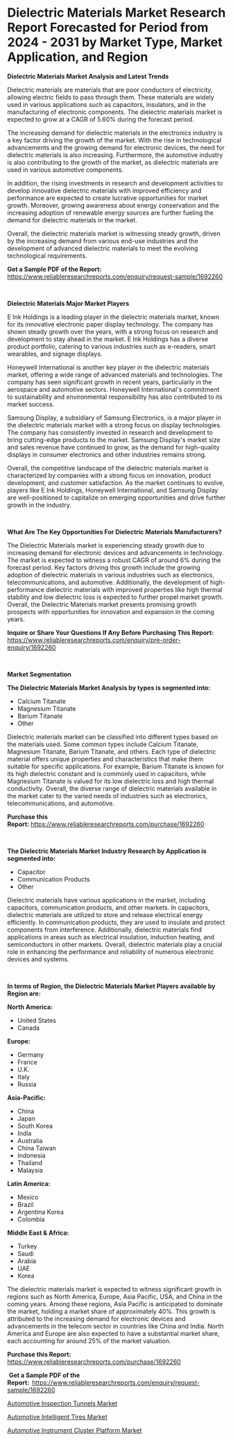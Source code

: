 <p><h1>Dielectric Materials Market Research Report Forecasted for Period from 2024 -  2031 by Market Type, Market Application, and Region</h1></p><p><strong>Dielectric Materials Market Analysis and Latest Trends</strong></p>
<p><p>Dielectric materials are materials that are poor conductors of electricity, allowing electric fields to pass through them. These materials are widely used in various applications such as capacitors, insulators, and in the manufacturing of electronic components. The dielectric materials market is expected to grow at a CAGR of 5.60% during the forecast period.</p><p>The increasing demand for dielectric materials in the electronics industry is a key factor driving the growth of the market. With the rise in technological advancements and the growing demand for electronic devices, the need for dielectric materials is also increasing. Furthermore, the automotive industry is also contributing to the growth of the market, as dielectric materials are used in various automotive components.</p><p>In addition, the rising investments in research and development activities to develop innovative dielectric materials with improved efficiency and performance are expected to create lucrative opportunities for market growth. Moreover, growing awareness about energy conservation and the increasing adoption of renewable energy sources are further fueling the demand for dielectric materials in the market.</p><p>Overall, the dielectric materials market is witnessing steady growth, driven by the increasing demand from various end-use industries and the development of advanced dielectric materials to meet the evolving technological requirements.</p></p>
<p><strong>Get a Sample PDF of the Report:&nbsp;</strong> <a href="https://www.reliableresearchreports.com/enquiry/request-sample/1692260">https://www.reliableresearchreports.com/enquiry/request-sample/1692260</a></p>
<p>&nbsp;</p>
<p><strong>Dielectric Materials Major Market Players</strong></p>
<p><p>E Ink Holdings is a leading player in the dielectric materials market, known for its innovative electronic paper display technology. The company has shown steady growth over the years, with a strong focus on research and development to stay ahead in the market. E Ink Holdings has a diverse product portfolio, catering to various industries such as e-readers, smart wearables, and signage displays.</p><p>Honeywell International is another key player in the dielectric materials market, offering a wide range of advanced materials and technologies. The company has seen significant growth in recent years, particularly in the aerospace and automotive sectors. Honeywell International's commitment to sustainability and environmental responsibility has also contributed to its market success.</p><p>Samsung Display, a subsidiary of Samsung Electronics, is a major player in the dielectric materials market with a strong focus on display technologies. The company has consistently invested in research and development to bring cutting-edge products to the market. Samsung Display's market size and sales revenue have continued to grow, as the demand for high-quality displays in consumer electronics and other industries remains strong.</p><p>Overall, the competitive landscape of the dielectric materials market is characterized by companies with a strong focus on innovation, product development, and customer satisfaction. As the market continues to evolve, players like E Ink Holdings, Honeywell International, and Samsung Display are well-positioned to capitalize on emerging opportunities and drive further growth in the industry.</p></p>
<p>&nbsp;</p>
<p><strong>What Are The Key Opportunities For Dielectric Materials Manufacturers?</strong></p>
<p><p>The Dielectric Materials market is experiencing steady growth due to increasing demand for electronic devices and advancements in technology. The market is expected to witness a robust CAGR of around 6% during the forecast period. Key factors driving this growth include the growing adoption of dielectric materials in various industries such as electronics, telecommunications, and automotive. Additionally, the development of high-performance dielectric materials with improved properties like high thermal stability and low dielectric loss is expected to further propel market growth. Overall, the Dielectric Materials market presents promising growth prospects with opportunities for innovation and expansion in the coming years.</p></p>
<p><strong>Inquire or Share Your Questions If Any Before Purchasing This Report:</strong> <a href="https://www.reliableresearchreports.com/enquiry/pre-order-enquiry/1692260">https://www.reliableresearchreports.com/enquiry/pre-order-enquiry/1692260</a></p>
<p>&nbsp;</p>
<p><strong>Market Segmentation</strong></p>
<p><strong>The Dielectric Materials Market Analysis by types is segmented into:</strong></p>
<p><ul><li>Calcium Titanate</li><li>Magnesium Titanate</li><li>Barium Titanate</li><li>Other</li></ul></p>
<p><p>Dielectric materials market can be classified into different types based on the materials used. Some common types include Calcium Titanate, Magnesium Titanate, Barium Titanate, and others. Each type of dielectric material offers unique properties and characteristics that make them suitable for specific applications. For example, Barium Titanate is known for its high dielectric constant and is commonly used in capacitors, while Magnesium Titanate is valued for its low dielectric loss and high thermal conductivity. Overall, the diverse range of dielectric materials available in the market cater to the varied needs of industries such as electronics, telecommunications, and automotive.</p></p>
<p><strong>Purchase this Report:&nbsp;</strong><a href="https://www.reliableresearchreports.com/purchase/1692260">https://www.reliableresearchreports.com/purchase/1692260</a></p>
<p>&nbsp;</p>
<p><strong>The Dielectric Materials Market Industry Research by Application is segmented into:</strong></p>
<p><ul><li>Capacitor</li><li>Communication Products</li><li>Other</li></ul></p>
<p><p>Dielectric materials have various applications in the market, including capacitors, communication products, and other markets. In capacitors, dielectric materials are utilized to store and release electrical energy efficiently. In communication products, they are used to insulate and protect components from interference. Additionally, dielectric materials find applications in areas such as electrical insulation, induction heating, and semiconductors in other markets. Overall, dielectric materials play a crucial role in enhancing the performance and reliability of numerous electronic devices and systems.</p></p>
<p>&nbsp;</p>
<p><strong>In terms of Region, the Dielectric Materials Market Players available by Region are:</strong></p>
<p>
    <p> <strong> North America: </strong>
        <ul>
            <li>United States</li>
            <li>Canada</li>
        </ul>
        </p> 
    <p> <strong> Europe: </strong>
        <ul>
            <li>Germany</li>
            <li>France</li>
            <li>U.K.</li>
            <li>Italy</li>
            <li>Russia</li>
        </ul>
        </p> 
    <p> <strong> Asia-Pacific: </strong>
        <ul>
            <li>China</li>
            <li>Japan</li>
            <li>South Korea</li>
            <li>India</li>
            <li>Australia</li>
            <li>China Taiwan</li>
            <li>Indonesia</li>
            <li>Thailand</li>
            <li>Malaysia</li>
        </ul>
        </p> 
    <p> <strong> Latin America: </strong>
        <ul>
            <li>Mexico</li>
            <li>Brazil</li>
            <li>Argentina Korea</li>
            <li>Colombia</li>
        </ul>
        </p> 
    <p> <strong> Middle East & Africa: </strong>
        <ul>
            <li>Turkey</li>
            <li>Saudi</li>
            <li>Arabia</li>
            <li>UAE</li>
            <li>Korea</li>
        </ul>
    </p>
    </p>
<p><p>The dielectric materials market is expected to witness significant growth in regions such as North America, Europe, Asia Pacific, USA, and China in the coming years. Among these regions, Asia Pacific is anticipated to dominate the market, holding a market share of approximately 40%. This growth is attributed to the increasing demand for electronic devices and advancements in the telecom sector in countries like China and India. North America and Europe are also expected to have a substantial market share, each accounting for around 25% of the market valuation.</p></p>
<p><strong>Purchase this Report: </strong><a href="https://www.reliableresearchreports.com/purchase/1692260">https://www.reliableresearchreports.com/purchase/1692260</a></p>
<p>&nbsp;<strong>Get a Sample PDF of the Report:&nbsp;&nbsp;</strong><a href="https://www.reliableresearchreports.com/enquiry/request-sample/1692260">https://www.reliableresearchreports.com/enquiry/request-sample/1692260</a></p>
<p><strong></strong></p>
<p><p><a href="https://view.publitas.com/reportprime-1/automotive-inspection-tunnels-market-a-comprehensive-report-of-its-market-share-growth-trends-2023-2030/">Automotive Inspection Tunnels Market</a></p><p><a href="https://view.publitas.com/reportprime-1/automotive-intelligent-tires-market-offer-valuable-insights-into-market-size-market-share-market-trends-and-projections-spanning-from-2023-to-2030/">Automotive Intelligent Tires Market</a></p><p><a href="https://view.publitas.com/reportprime-1/automotive-instrument-cluster-platform-market-research-report-provides-thorough-industry-overview-which-offers-an-in-depth-analysis-of-product-trends-and-new-market-divisions/">Automotive Instrument Cluster Platform Market</a></p></p>